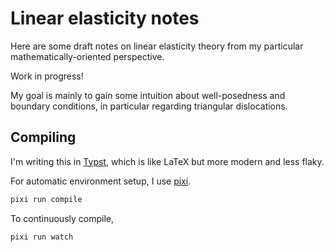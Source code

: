 # Linear elasticity notes

Here are some draft notes on linear elasticity theory from my particular mathematically-oriented perspective.

Work in progress!

My goal is mainly to gain some intuition about well-posedness and boundary conditions, in particular regarding triangular dislocations.

## Compiling

I'm writing this in [Typst](https://github.com/typst/typst), which is like LaTeX but more modern and less flaky.

For automatic environment setup, I use [pixi](https://pixi.sh).

```bash
pixi run compile
```

To continuously compile,

```bash
pixi run watch
```
